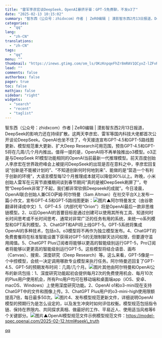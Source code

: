 ```yaml
---
title: "雷军李彦宏谈DeepSeek，OpenAI暴挤牙膏：GPT-5免费聊，不发o3了"
date: "2025-02-13 10:15:02"
summary: "智东西（公众号：zhidxcom）作者 | ZeR0编辑 | 漠影智东西2月13日报道，DeepSe..."
categories:
  - "qq"
lang:
  - "zh-CN"
translations:
  - "zh-CN"
tags:
  - "qq"
menu: ""
thumbnail: "https://inews.gtimg.com/om_ls/OKzKnpqeFhZr8mRAV1QCyxZ-lZFvR0isJMSqwel0huxz8AA_640360/0"
lead: ""
comments: false
authorbox: false
pager: true
toc: false
mathjax: false
sidebar: "right"
widgets:
  - "search"
  - "recent"
  - "taglist"
---
```


智东西（公众号：zhidxcom）作者 | ZeR0编辑 | 漠影智东西2月13日报道，DeepSeek的影响力还在持续扩散。这两天李彦宏、雷军等国内科技大佬都首次公开谈论DeepSeek。OpenAI也坐不住了，今天接连宣布GPT-4.5和GPT-5路线图更新、模型规范重大更新、扩大Deep Research可用范围，预告GPT-4.5和GPT-5将在几周/几个月内推出。值得一提的是，OpenAI将不再单独推出o3模型。o3正是与DeepSeek R1模型功能相同的OpenAI当前最新一代推理模型。前天百度创始人李彦宏在世界政府峰会上被提问DeepSeek的出现是否在意料之中，李彦宏回复说“创新是不能被计划的”、“不知道创新何时何地到来”、能做的是“营造一个有利于创新的环境”，大语言模型每12个月推理成本就可以降低90%以上。昨晚，小米创始人雷军在元宵节直播期间谈到春节期间“真的是被DeepSeek刷屏了”，夸赞“DeepSeek非常了不起，我们都非常钦佩Deepseek的成就”。今日凌晨，OpenAI联合创始人兼CEO萨姆·阿尔特曼（Sam Altman）在社交平台X上发布一篇小作文，宣布GPT-4.5和GPT-5路线图更新：![图片](https://inews.gtimg.com/om_bt/OMO9fDnHgiDO9KZidEsoZrrK1-df6ieDQRfbqAySc_rRAAA/641)▲阿尔特曼发文（由谷歌翻译转译成中文）1、GPT-4.5（内部代号“Orion”）将是OpenAI最后一款非思维链模型。2、以后OpenAI的首要目标是通过创建可以使用其所有工具、知道何时长时间思考或不长时间思考、通常对非常广泛的任务有用的系统，来统一o系列模型和GPT系列模型。3、ChatGPT和API将上线GPT-5。GPT-5系统将集成OpenAI的多种技术，包括o3。o3模型将不再作为独立模型发布。4、ChatGPT的免费套餐将在标准智能设置下获得对GPT-5的无限制聊天访问权限，但要遵守滥用阈值。5、ChatGPT Plus订阅者将能够以更高的智能级别运行GPT-5，Pro订阅者将能够以更更高的智能级别运行GPT-5。这些模型将结合语音、画布（Canvas）、搜索、深度研究（Deep Research）等。这么来看，GPT-5像是一个中控模型，会统一决定调用哪款专业模型来执行任务。阿尔特曼还回复了GPT-4.5、GPT-5的预期发布时间：几周/几个月。![图片](https://inews.gtimg.com/om_bt/O_FKdeJnN6ZOjy3LOkSXb6xyvHkSaX_hk8yhr6kmlEdVAAA/641)其他由阿尔特曼和OpenAI公布的新讯包括：1、深度研究功能起初会提供每月2次的免费使用机会、每月10次的Plus用户使用机会，所有Pro用户均可在移动端和桌面端app（iOS、安卓、macOS、Windows）上使用深度研究功能。2、OpenAI o1和o3-mini现在支持ChatGPT中的文件和图像上传。3、ChatGPT Plus用户的o3-mini-high使用限额提高7倍，每日最多50次。![图片](https://inews.gtimg.com/om_bt/OIEm1LBuDzYxxsS0RAHLbueLj81oZ0l9BPMEjX76_1ZuIAA/641)4、发布模型规范更新文件，详细说明OpenAI模型的预期行为是怎么设定的，以及发生冲突时如何评估权衡。模型规范包括指令链、保持在界限内、共同探求真相、做最好的工作、平易近人、使用适当风格等6个关键部分。![图片](https://inews.gtimg.com/om_bt/O687r4z6D-rwd649eGnQMGfbUFEmTXsnBHtFV0OvbV6ywAA/641)▲OpenAI模型规范文件示例模型规范文件：https://model-spec.openai.com/2025-02-12.html#seek\_truth

[qq](https://new.qq.com/rain/a/20250213A02GRK00)
